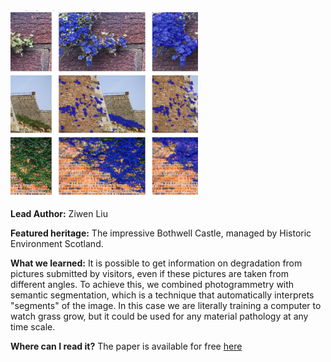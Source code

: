 <img src="images/segmentation.PNG?raw=true" width="300"/>

**Lead Author:** Ziwen Liu

**Featured heritage:** The impressive Bothwell Castle, managed by Historic Environment Scotland.

**What we learned:** It is possible to get information on degradation from pictures submitted by visitors, even if these pictures are taken from different angles. To achieve this, we combined photogrammetry with semantic segmentation, which is a technique that automatically interprets "segments" of the image. In this case we are literally training a computer to watch grass grow, but it could be used for any material pathology at any time scale.

**Where can I read it?** The paper is available for free [here](https://heritagesciencejournal.springeropen.com/articles/10.1186/s40494-022-00664-y)
